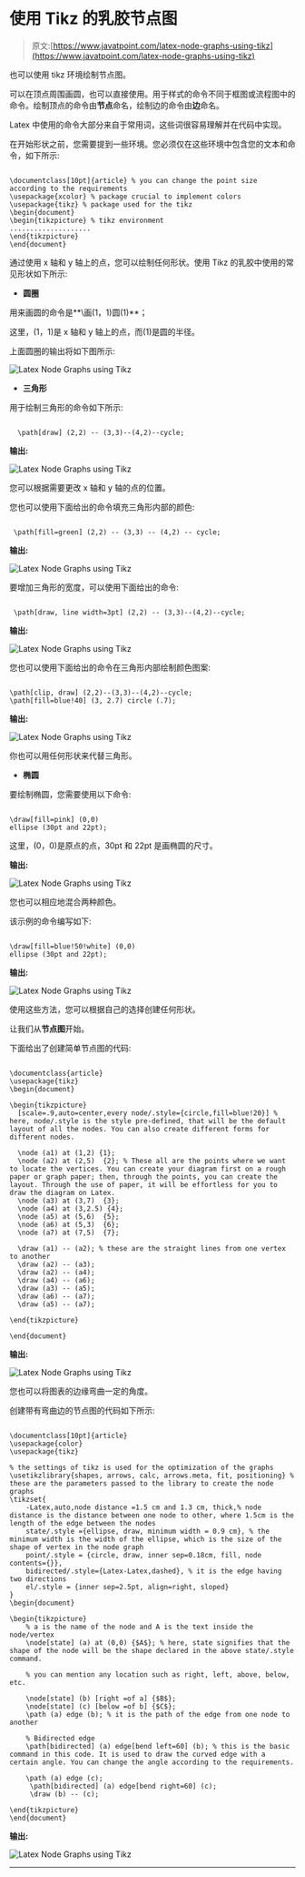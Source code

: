# 使用 Tikz 的乳胶节点图

> 原文:[https://www.javatpoint.com/latex-node-graphs-using-tikz](https://www.javatpoint.com/latex-node-graphs-using-tikz)

也可以使用 tikz 环境绘制节点图。

可以在顶点周围画圆，也可以直接使用。用于样式的命令不同于框图或流程图中的命令。绘制顶点的命令由**节点**命名，绘制边的命令由**边**命名。

Latex 中使用的命令大部分来自于常用词，这些词很容易理解并在代码中实现。

在开始形状之前，您需要提到一些环境。您必须仅在这些环境中包含您的文本和命令，如下所示:

```

\documentclass[10pt]{article} % you can change the point size according to the requirements
\usepackage{xcolor} % package crucial to implement colors
\usepackage{tikz} % package used for the tikz
\begin{document}
\begin{tikzpicture} % tikz environment 
....................
\end{tikzpicture}
\end{document}

```

通过使用 x 轴和 y 轴上的点，您可以绘制任何形状。使用 Tikz 的乳胶中使用的常见形状如下所示:

*   **圆圈**

用来画圆的命令是**\画(1，1)圆(1)**；

这里，(1，1)是 x 轴和 y 轴上的点，而(1)是圆的半径。

上面圆圈的输出将如下图所示:

![Latex Node Graphs using Tikz](../Images/ea9735223a8b22ecc4d2e4cdc22137cd.png)

*   **三角形**

用于绘制三角形的命令如下所示:

```

  \path[draw] (2,2) -- (3,3)--(4,2)--cycle;

```

**输出:**

![Latex Node Graphs using Tikz](../Images/c4e8fb1691a47554044fcf9db6d3b697.png)

您可以根据需要更改 x 轴和 y 轴的点的位置。

您也可以使用下面给出的命令填充三角形内部的颜色:

```

 \path[fill=green] (2,2) -- (3,3) -- (4,2) -- cycle; 

```

**输出:**

![Latex Node Graphs using Tikz](../Images/6908c73391448059b3077663e9385b8c.png)

要增加三角形的宽度，可以使用下面给出的命令:

```

 \path[draw, line width=3pt] (2,2) -- (3,3)--(4,2)--cycle; 

```

**输出:**

![Latex Node Graphs using Tikz](../Images/be7e9c219f0b89681b770ac53e814514.png)

您也可以使用下面给出的命令在三角形内部绘制颜色图案:

```

\path[clip, draw] (2,2)--(3,3)--(4,2)--cycle;
\path[fill=blue!40] (3, 2.7) circle (.7);

```

**输出:**

![Latex Node Graphs using Tikz](../Images/9e948ad407a9d3489b2a208d3ed75b30.png)

你也可以用任何形状来代替三角形。

*   **椭圆**

要绘制椭圆，您需要使用以下命令:

```

\draw[fill=pink] (0,0)
ellipse (30pt and 22pt);

```

这里，(0，0)是原点的点，30pt 和 22pt 是画椭圆的尺寸。

**输出:**

![Latex Node Graphs using Tikz](../Images/e555490a313bd7779f9ec79430c63f14.png)

您也可以相应地混合两种颜色。

该示例的命令编写如下:

```

\draw[fill=blue!50!white] (0,0)
ellipse (30pt and 22pt);

```

**输出:**

![Latex Node Graphs using Tikz](../Images/444623ea75d68648ae06f096e582a0a9.png)

使用这些方法，您可以根据自己的选择创建任何形状。

让我们从**节点图**开始。

下面给出了创建简单节点图的代码:

```

\documentclass{article}
\usepackage{tikz}
\begin{document}

\begin{tikzpicture}
  [scale=.9,auto=center,every node/.style={circle,fill=blue!20}] % here, node/.style is the style pre-defined, that will be the default layout of all the nodes. You can also create different forms for different nodes.

  \node (a1) at (1,2) {1};
  \node (a2) at (2,5)  {2}; % These all are the points where we want to locate the vertices. You can create your diagram first on a rough paper or graph paper; then, through the points, you can create the layout. Through the use of paper, it will be effortless for you to draw the diagram on Latex.
  \node (a3) at (3,7)  {3};
  \node (a4) at (3,2.5) {4};
  \node (a5) at (5,6)  {5};
  \node (a6) at (5,3)  {6};
  \node (a7) at (7,5)  {7};

  \draw (a1) -- (a2); % these are the straight lines from one vertex to another
  \draw (a2) -- (a3);
  \draw (a2) -- (a4);
  \draw (a4) -- (a6);
  \draw (a3) -- (a5);
  \draw (a6) -- (a7);
  \draw (a5) -- (a7);

\end{tikzpicture}

\end{document}

```

**输出:**

![Latex Node Graphs using Tikz](../Images/0978763522239854dad90eb10c1616ff.png)

您也可以将图表的边缘弯曲一定的角度。

创建带有弯曲边的节点图的代码如下所示:

```

\documentclass[10pt]{article}
\usepackage{color}
\usepackage{tikz}

% the settings of tikz is used for the optimization of the graphs
\usetikzlibrary{shapes, arrows, calc, arrows.meta, fit, positioning} % these are the parameters passed to the library to create the node graphs
\tikzset{
    -Latex,auto,node distance =1.5 cm and 1.3 cm, thick,% node distance is the distance between one node to other, where 1.5cm is the length of the edge between the nodes
    state/.style ={ellipse, draw, minimum width = 0.9 cm}, % the minimum width is the width of the ellipse, which is the size of the shape of vertex in the node graph
    point/.style = {circle, draw, inner sep=0.18cm, fill, node contents={}},
    bidirected/.style={Latex-Latex,dashed}, % it is the edge having two directions
    el/.style = {inner sep=2.5pt, align=right, sloped}
}
\begin{document}

\begin{tikzpicture}
    % a is the name of the node and A is the text inside the node/vertex
    \node[state] (a) at (0,0) {$A$}; % here, state signifies that the shape of the node will be the shape declared in the above state/.style command.

    % you can mention any location such as right, left, above, below, etc.

    \node[state] (b) [right =of a] {$B$};
    \node[state] (c) [below =of b] {$C$};
    \path (a) edge (b); % it is the path of the edge from one node to another

    % Bidirected edge
    \path[bidirected] (a) edge[bend left=60] (b); % this is the basic command in this code. It is used to draw the curved edge with a certain angle. You can change the angle according to the requirements.

    \path (a) edge (c);
     \path[bidirected] (a) edge[bend right=60] (c);
     \draw (b) -- (c);

\end{tikzpicture}
\end{document}

```

**输出:**

![Latex Node Graphs using Tikz](../Images/a98e4cf9d2fdd64c2bb5da42608db6f3.png)

* * *